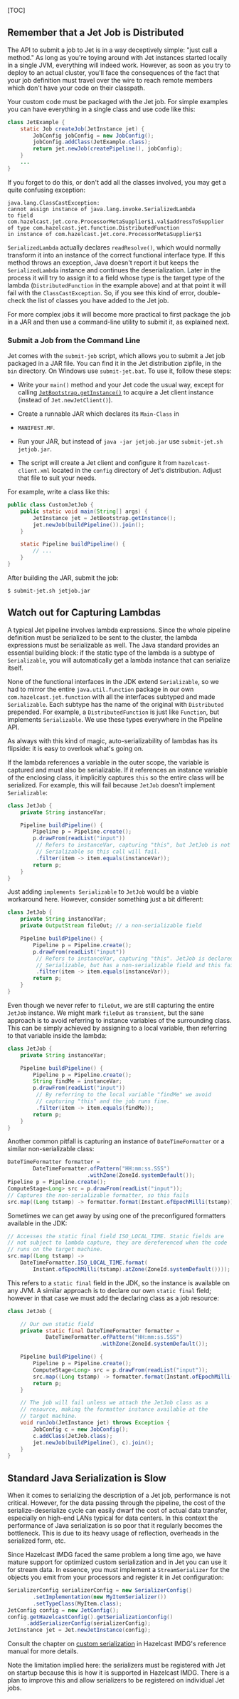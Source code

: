 [TOC]

## Remember that a Jet Job is Distributed

The API to submit a job to Jet is in a way deceptively simple: "just
call a method." As long as you're toying around with Jet instances
started locally in a single JVM, everything will indeed work. However,
as soon as you try to deploy to an actual cluster, you'll face the
consequences of the fact that your job definition must travel over the
wire to reach remote members which don't have your code on their
classpath.

Your custom code must be packaged with the Jet job. For simple examples
you can have everything in a single class and use code like this:

```java
class JetExample {
    static Job createJob(JetInstance jet) {
        JobConfig jobConfig = new JobConfig();
        jobConfig.addClass(JetExample.class);
        return jet.newJob(createPipeline(), jobConfig);
    }
    ...
}
```

If you forget to do this, or don't add all the classes involved, you
may get a quite confusing exception:

```text
java.lang.ClassCastException:
cannot assign instance of java.lang.invoke.SerializedLambda
to field com.hazelcast.jet.core.ProcessorMetaSupplier$1.val$addressToSupplier
of type com.hazelcast.jet.function.DistributedFunction
in instance of com.hazelcast.jet.core.ProcessorMetaSupplier$1
```

`SerializedLambda` actually declares `readResolve()`, which would
normally transform it into an instance of the correct functional
interface type. If this method throws an exception, Java doesn't report
it but keeps the `SerializedLambda` instance and continues the
deserialization. Later in the process it will try to assign it to
a field whose type is the target type of the lambda
(`DistributedFunction` in the example above) and at that point it will
fail with the `ClassCastException`. So, if you see this kind of error,
double-check the list of classes you have added to the Jet job.

For more complex jobs it will become more practical to first package the
job in a JAR and then use a command-line utility to submit it, as
explained next.

### Submit a Job from the Command Line

Jet comes with the `submit-job` script, which allows you to submit a Jet
job packaged in a JAR file. You can find it in the Jet distribution
zipfile, in the `bin` directory. On Windows use `submit-jet.bat`. To use
it, follow these steps:

* Write your `main()` method and your Jet code the usual way, except
for calling
[`JetBootstrap.getInstance()`](http://docs.hazelcast.org/docs/jet/latest-dev/javadoc/com/hazelcast/jet/server/JetBootstrap.html)
to acquire a Jet client instance (instead of `Jet.newJetClient()`).
* Create a runnable JAR which declares its `Main-Class` in
* `MANIFEST.MF`.

* Run your JAR, but instead of `java -jar jetjob.jar` use `submit-jet.sh
jetjob.jar`.

* The script will create a Jet client and configure it from
`hazelcast-client.xml` located in the `config` directory of Jet's
distribution. Adjust that file to suit your needs.

For example, write a class like this:

```java
public class CustomJetJob {
    public static void main(String[] args) {
        JetInstance jet = JetBootstrap.getInstance();
        jet.newJob(buildPipeline()).join();
    }

    static Pipeline buildPipeline() {
        // ...
    }
}
```

After building the JAR, submit the job:

```
$ submit-jet.sh jetjob.jar
```

## Watch out for Capturing Lambdas

A typical Jet pipeline involves lambda expressions. Since the whole
pipeline definition must be serialized to be sent to the cluster, the
lambda expressions must be serializable as well. The Java standard
provides an essential building block: if the static type of the lambda
is a subtype of `Serializable`, you will automatically get a lambda
instance that can serialize itself.

None of the functional interfaces in the JDK extend `Serializable`, so
we had to mirror the entire `java.util.function` package in our own
`com.hazelcast.jet.function` with all the interfaces subtyped and made
`Serializable`. Each subtype has the name of the original with
`Distributed` prepended. For example, a `DistributedFunction` is just
like `Function`, but implements `Serializable`. We use these types
everywhere in the Pipeline API.

As always with this kind of magic, auto-serializability of lambdas has its
flipside: it is easy to overlook what's going on.

If the lambda references a variable in the outer scope, the variable is
captured and must also be serializable. If it references an instance
variable of the enclosing class, it implicitly captures `this` so the
entire class will be serialized. For example, this will fail because
`JetJob` doesn't implement `Serializable`:

```java
class JetJob {
    private String instanceVar;

    Pipeline buildPipeline() {
        Pipeline p = Pipeline.create();
        p.drawFrom(readList("input"))
         // Refers to instanceVar, capturing "this", but JetJob is not
         // Serializable so this call will fail.
         .filter(item -> item.equals(instanceVar));
        return p;
    }
}
```

Just adding `implements Serializable` to `JetJob` would be a viable
workaround here. However, consider something just a bit different:

```java
class JetJob {
    private String instanceVar;
    private OutputStream fileOut; // a non-serializable field

    Pipeline buildPipeline() {
        Pipeline p = Pipeline.create();
        p.drawFrom(readList("input"))
         // Refers to instanceVar, capturing "this". JetJob is declared
         // Serializable, but has a non-serializable field and this fails.
         .filter(item -> item.equals(instanceVar));
        return p;
    }
}
```

Even though we never refer to `fileOut`, we are still capturing the
entire `JetJob` instance. We might mark `fileOut` as `transient`, but
the sane approach is to avoid referring to instance variables of the
surrounding class. This can be simply achieved by assigning to a local
variable, then referring to that variable inside the lambda:

```java
class JetJob {
    private String instanceVar;

    Pipeline buildPipeline() {
        Pipeline p = Pipeline.create();
        String findMe = instanceVar;
        p.drawFrom(readList("input"))
         // By referring to the local variable "findMe" we avoid
         // capturing "this" and the job runs fine.
         .filter(item -> item.equals(findMe));
        return p;
    }
}
```

Another common pitfall is capturing an instance of `DateTimeFormatter`
or a similar non-serializable class:

```java
DateTimeFormatter formatter =
        DateTimeFormatter.ofPattern("HH:mm:ss.SSS")
                         .withZone(ZoneId.systemDefault());
Pipeline p = Pipeline.create();
ComputeStage<Long> src = p.drawFrom(readList("input"));
// Captures the non-serializable formatter, so this fails
src.map((Long tstamp) -> formatter.format(Instant.ofEpochMilli(tstamp)));
```

Sometimes we can get away by using one of the preconfigured formatters
available in the JDK:

```java
// Accesses the static final field ISO_LOCAL_TIME. Static fields are
// not subject to lambda capture, they are dereferenced when the code
// runs on the target machine.
src.map((Long tstamp) ->
    DateTimeFormatter.ISO_LOCAL_TIME.format(
        Instant.ofEpochMilli(tstamp).atZone(ZoneId.systemDefault())));
```

This refers to a `static final` field in the JDK, so the instance is
available on any JVM. A similar approach is to declare our own `static
final` field; however in that case we must add the declaring class as a
job resource:

```java
class JetJob {

    // Our own static field
    private static final DateTimeFormatter formatter =
            DateTimeFormatter.ofPattern("HH:mm:ss.SSS")
                             .withZone(ZoneId.systemDefault());

    Pipeline buildPipeline() {
        Pipeline p = Pipeline.create();
        ComputeStage<Long> src = p.drawFrom(readList("input"));
        src.map((Long tstamp) -> formatter.format(Instant.ofEpochMilli(tstamp)));
        return p;
    }

    // The job will fail unless we attach the JetJob class as a
    // resource, making the formatter instance available at the
    // target machine.
    void runJob(JetInstance jet) throws Exception {
        JobConfig c = new JobConfig();
        c.addClass(JetJob.class);
        jet.newJob(buildPipeline(), c).join();
    }
}
```

## Standard Java Serialization is Slow

When it comes to serializing the description of a Jet job, performance
is not critical. However, for the data passing through the pipeline,
the cost of the serialize-deserialize cycle can easily dwarf the cost of
actual data transfer, especially on high-end LANs typical for data
centers. In this context the performance of Java serialization is so
poor that it regularly becomes the bottleneck. This is due to its heavy
usage of reflection, overheads in the serialized form, etc.

Since Hazelcast IMDG faced the same problem a long time ago, we have
mature support for optimized custom serialization and in Jet you can
use it for stream data. In essence, you must implement a
`StreamSerializer` for the objects you emit from your processors and
register it in Jet configuration:

```java
SerializerConfig serializerConfig = new SerializerConfig()
        .setImplementation(new MyItemSerializer())
        .setTypeClass(MyItem.class);
JetConfig config = new JetConfig();
config.getHazelcastConfig().getSerializationConfig()
      .addSerializerConfig(serializerConfig);
JetInstance jet = Jet.newJetInstance(config);
```

Consult the chapter on
[custom serialization](http://docs.hazelcast.org/docs/3.9/manual/html-single/index.html#custom-serialization)
in Hazelcast IMDG's reference manual for more details.

Note the limitation implied here: the serializers must be registered
with Jet on startup because this is how it is supported in Hazelcast
IMDG. There is a plan to improve this and allow serializers to be
registered on individual Jet jobs.
